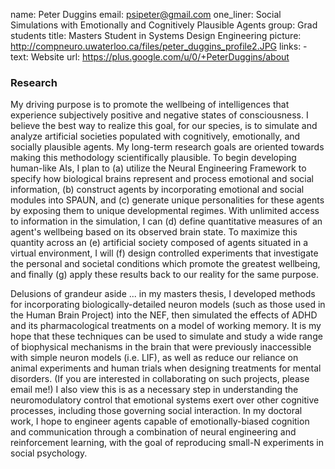 name: Peter Duggins
email: psipeter@gmail.com
one_liner: Social Simulations with Emotionally and Cognitively Plausible Agents
group: Grad students
title: Masters Student in Systems Design Engineering
picture: http://compneuro.uwaterloo.ca/files/peter_duggins_profile2.JPG
links:
    - text: Website
      url: https://plus.google.com/u/0/+PeterDuggins/about

### Research

My driving purpose is to promote the wellbeing of intelligences that experience subjectively positive and negative states of consciousness. I believe the best way to realize this goal, for our species, is to simulate and analyze artificial societies populated with cognitively, emotionally, and socially plausible agents. My long-term research goals are oriented towards making this methodology scientifically plausible. To begin developing human-like AIs, I plan to (a) utilize the Neural Engineering Framework to specify how biological brains represent and process emotional and social information, (b) construct agents by incorporating emotional and social modules into SPAUN, and (c) generate unique personalities for these agents by exposing them to unique developmental regimes. With unlimited access to information in the simulation, I can (d) define quantitative measures of an agent's wellbeing based on its observed brain state. To maximize this quantity across an (e) artificial society composed of agents situated in a virtual environment, I will (f) design controlled experiments that investigate the personal and societal conditions which promote the greatest wellbeing, and finally (g) apply these results back to our reality for the same purpose.

Delusions of grandeur aside ... in my masters thesis, I developed methods for incorporating biologically-detailed neuron models (such as those used in the Human Brain Project) into the NEF, then simulated the effects of ADHD and its pharmacological treatments on a model of working memory. It is my hope that these techniques can be used to simulate and study a wide range of biophysical mechanisms in the brain that were previously inaccessible with simple neuron models (i.e. LIF), as well as reduce our reliance on animal experiments and human trials when designing treatments for mental disorders. (If you are interested in collaborating on such projects, please email me!) I also view this is as a necessary step in understanding the neuromodulatory control that emotional systems exert over other cognitive processes, including those governing social interaction. In my doctoral work, I hope to engineer agents capable of emotionally-biased cognition and communication through a combination of neural engineering and reinforcement learning, with the goal of reproducing small-N experiments in social psychology.
